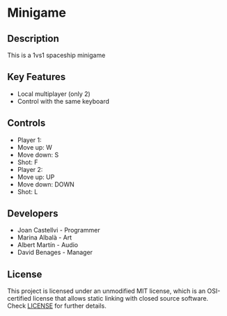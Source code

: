 # Minigame

## Description

This is a 1vs1 spaceship minigame

## Key Features

 - Local multiplayer (only 2)
 - Control with the same keyboard
 
## Controls

 - Player 1:
  - Move up: W
  - Move down: S
  - Shot: F
 - Player 2:
  - Move up: UP
  - Move down: DOWN
  - Shot: L  

## Developers

 - Joan Castellvi - Programmer
 - Marina Albalà - Art
 - Albert Martín - Audio
 - David Benages - Manager

## License

This project is licensed under an unmodified MIT license, which is an OSI-certified license that allows static linking with closed source software. Check [LICENSE](LICENSE) for further details.


